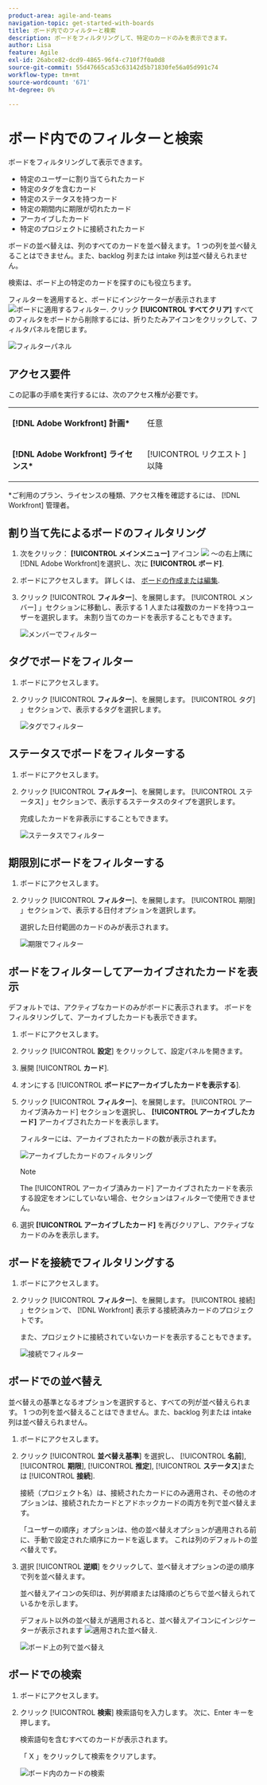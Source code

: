 ```yaml
---
product-area: agile-and-teams
navigation-topic: get-started-with-boards
title: ボード内でのフィルターと検索
description: ボードをフィルタリングして、特定のカードのみを表示できます。
author: Lisa
feature: Agile
exl-id: 26abce82-dcd9-4865-96f4-c710f7f0a0d8
source-git-commit: 55d47665ca53c63142d5b71830fe56a05d991c74
workflow-type: tm+mt
source-wordcount: '671'
ht-degree: 0%

---
```


# ボード内でのフィルターと検索

ボードをフィルタリングして表示できます。

* 特定のユーザーに割り当てられたカード
* 特定のタグを含むカード
* 特定のステータスを持つカード
* 特定の期間内に期限が切れたカード
* アーカイブしたカード
* 特定のプロジェクトに接続されたカード

ボードの並べ替えは、列のすべてのカードを並べ替えます。 1 つの列を並べ替えることはできません。また、backlog 列または intake 列は並べ替えられません。

検索は、ボード上の特定のカードを探すのにも役立ちます。

フィルターを適用すると、ボードにインジケーターが表示されます ![ボードに適用するフィルター](assets/boards-filterapplied-30x30.png). クリック **[!UICONTROL すべてクリア]** すべてのフィルタをボードから削除するには、折りたたみアイコンをクリックして、フィルタパネルを閉じます。

![フィルターパネル](assets/boards-all-filters-collapsed-0823.png)

## アクセス要件

この記事の手順を実行するには、次のアクセス権が必要です。

<table style="table-layout:auto"> 
 <col> 
 <col> 
 <tbody> 
  <tr> 
   <td role="rowheader"><strong>[!DNL Adobe Workfront] 計画*</strong></td> 
   <td> <p>任意</p> </td> 
  </tr> 
  <tr> 
   <td role="rowheader"><strong>[!DNL Adobe Workfront] ライセンス*</strong></td> 
   <td> <p>[!UICONTROL リクエスト ] 以降</p> </td> 
  </tr> 
 </tbody> 
</table>

&#42;ご利用のプラン、ライセンスの種類、アクセス権を確認するには、 [!DNL Workfront] 管理者。

## 割り当て先によるボードのフィルタリング

1. 次をクリック： **[!UICONTROL メインメニュー]** アイコン ![](assets/main-menu-icon.png) ～の右上隅に [!DNL Adobe Workfront]を選択し、次に **[!UICONTROL ボード]**.
1. ボードにアクセスします。 詳しくは、 [ボードの作成または編集](../../agile/get-started-with-boards/create-edit-board.md).
1. クリック [!UICONTROL **フィルター**]、を展開します。 [!UICONTROL メンバー] 」セクションに移動し、表示する 1 人または複数のカードを持つユーザーを選択します。 未割り当てのカードを表示することもできます。

   ![メンバーでフィルター](assets/boards-filter-by-assignees-0822.png)

## タグでボードをフィルター

1. ボードにアクセスします。
1. クリック [!UICONTROL **フィルター**]、を展開します。 [!UICONTROL タグ] 」セクションで、表示するタグを選択します。

   ![タグでフィルター](assets/boards-filter-by-tags-0822.png)

## ステータスでボードをフィルターする

1. ボードにアクセスします。
1. クリック [!UICONTROL **フィルター**]、を展開します。 [!UICONTROL ステータス] 」セクションで、表示するステータスのタイプを選択します。

   完成したカードを非表示にすることもできます。

   ![ステータスでフィルター](assets/boards-filter-by-status-0822.png)

## 期限別にボードをフィルターする

1. ボードにアクセスします。
1. クリック [!UICONTROL **フィルター**]、を展開します。 [!UICONTROL 期限] 」セクションで、表示する日付オプションを選択します。

   選択した日付範囲のカードのみが表示されます。

   ![期限でフィルター](assets/boards-filter-by-due-date-0822.png)

## ボードをフィルターしてアーカイブされたカードを表示

デフォルトでは、アクティブなカードのみがボードに表示されます。 ボードをフィルタリングして、アーカイブしたカードも表示できます。

1. ボードにアクセスします。
1. クリック [!UICONTROL **設定**] をクリックして、設定パネルを開きます。
1. 展開 [!UICONTROL **カード**].
1. オンにする [!UICONTROL **ボードにアーカイブしたカードを表示する**].
1. クリック [!UICONTROL **フィルター**]、を展開します。 [!UICONTROL アーカイブ済みカード] セクションを選択し、 **[!UICONTROL アーカイブしたカード]** アーカイブされたカードを表示します。

   フィルターには、アーカイブされたカードの数が表示されます。

   ![アーカイブしたカードのフィルタリング](assets/filter-by-archived-cards.png)

   >[!NOTE]
   >
   >The [!UICONTROL アーカイブ済みカード] アーカイブされたカードを表示する設定をオンにしていない場合、セクションはフィルターで使用できません。

1. 選択 **[!UICONTROL アーカイブしたカード]** を再びクリアし、アクティブなカードのみを表示します。

## ボードを接続でフィルタリングする

1. ボードにアクセスします。
1. クリック [!UICONTROL **フィルター**]、を展開します。 [!UICONTROL 接続] 」セクションで、 [!DNL Workfront] 表示する接続済みカードのプロジェクトです。

   また、プロジェクトに接続されていないカードを表示することもできます。

   ![接続でフィルター](assets/boards-filter-by-connection.png)

## ボードでの並べ替え

並べ替えの基準となるオプションを選択すると、すべての列が並べ替えられます。 1 つの列を並べ替えることはできません。また、backlog 列または intake 列は並べ替えられません。

1. ボードにアクセスします。
1. クリック [!UICONTROL **並べ替え基準**] を選択し、 [!UICONTROL **名前**], [!UICONTROL **期限**], [!UICONTROL **推定**], [!UICONTROL **ステータス**]&#x200B;または [!UICONTROL **接続**].

   接続（プロジェクト名）は、接続されたカードにのみ適用され、その他のオプションは、接続されたカードとアドホックカードの両方を列で並べ替えます。

   「ユーザーの順序」オプションは、他の並べ替えオプションが適用される前に、手動で設定された順序にカードを返します。 これは列のデフォルトの並べ替えです。

1. 選択 [!UICONTROL **逆順**] をクリックして、並べ替えオプションの逆の順序で列を並べ替えます。

   並べ替えアイコンの矢印は、列が昇順または降順のどちらで並べ替えられているかを示します。

   デフォルト以外の並べ替えが適用されると、並べ替えアイコンにインジケーターが表示されます ![適用された並べ替え](assets/sort-applied-boards.png).

   ![ボード上の列で並べ替え](assets/sort-by-columns-in-board.png)

## ボードでの検索

1. ボードにアクセスします。
1. クリック [!UICONTROL **検索**] 検索語句を入力します。 次に、Enter キーを押します。

   検索語句を含むすべてのカードが表示されます。

   「 X 」をクリックして検索をクリアします。

   ![ボード内のカードの検索](assets/boards-searchbox.png)
